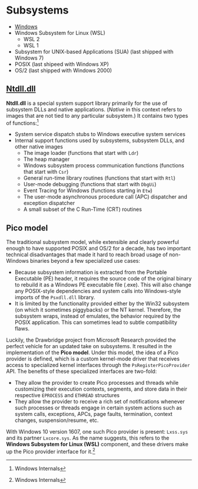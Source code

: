 # Subsystems
- [Windows](Windows/README.md)
- Windows Subsystem for Linux (WSL)
  - WSL 2
  - WSL 1
- Subsystem for UNIX-based Applications (SUA) (last shipped with Windows 7)
- POSIX (last shipeed with Windows XP)
- OS/2 (last shipped with Windows 2000)

## [Ntdll.dll](Ntdll.dll.md)
**Ntdll.dll** is a special system support library primarily for the use of subsystem DLLs and native applications. (*Native* in this context refers to images that are not tied to any particular subsystem.) It contains two types of functions:[^winter]
- System service dispatch stubs to Windows executive system services
- Internal support functions used by subsystems, subsystem DLLs, and other native images
  - The image loader (functions that start with `Ldr`)
  - The heap manager
  - Windows subsystem process communication functions (functions that start with `Csr`)
  - General run-time library routines (functions that start with `Rtl`)
  - User-mode debugging (functions that start with `DbgUi`)
  - Event Tracing for Windows (functions starting in `Etw`)
  - The user-mode asynchronous procedure call (APC) dispatcher and exception dispatcher
  - A small subset of the C Run-Time (CRT) routines

## Pico model
The traditional subsystem model, while extensible and clearly powerful enough to have supported POSIX and OS/2 for a decade, has two important technical disadvantages that made it hard to reach broad usage of non-Windows binaries beyond a few specialized use cases:
- Because subsystem information is extracted from the Portable Executable (PE) header, it requires the source code of the original binary to rebuild it as a Windows PE executable file (.exe). This will also change any POSIX-style dependencies and system calls into Windows-style imports of the `Psxdll.dll` library.
-  It is limited by the functionality provided either by the Win32 subsystem (on which it sometimes piggybacks) or the NT kernel. Therefore, the subsystem wraps, instead of emulates, the behavior required by the POSIX application. This can sometimes lead to subtle compatibility flaws.

Luckily, the Drawbridge project from Microsoft Research provided the perfect vehicle for an updated take on subsystems. It resulted in the implementation of the **Pico model**. Under this model, the idea of a Pico provider is defined, which is a custom kernel-mode driver that receives access to specialized kernel interfaces through the `PsRegisterPicoProvider` API. The benefits of these specialized interfaces are two-fold:
- They allow the provider to create Pico processes and threads while customizing their execution contexts, segments, and store data in their respective `EPROCESS` and `ETHREAD` structures
- They allow the provider to receive a rich set of notifications whenever such processes or threads engage in certain system actions such as system calls, exceptions, APCs, page faults, termination, context changes, suspension/resume, etc.

With Windows 10 version 1607, one such Pico provider is present: `Lxss.sys` and its partner `Lxcore.sys`. As the name suggests, this refers to the **Windows Subsystem for Linux (WSL)** component, and these drivers make up the Pico provider interface for it.[^winter]

[^winter]: Windows Internals